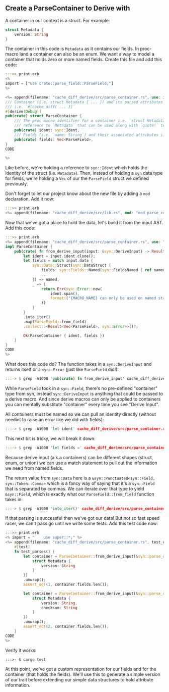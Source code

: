 <span id="chapter_05" />

## Create a ParseContainer to Derive with

A container in our context is a struct. For example:

```rust
struct Metadata {
    version: String
}
```

The container in this code is `Metadata` as it contains our fields. In proc-macro land a container can also be an enum. We want a way to model a container that holds zero or more named fields. Create this file and add this code:

```rust
:::>> print.erb
<%
import = ["use crate::parse_field::ParseField;"]
%>

<%= append(filename: "cache_diff_derive/src/parse_container.rs", use: import, code: <<-CODE)
/// Container (i.e. struct Metadata { ... }) and its parsed attributes
/// i.e. `#[cache_diff( ... )]`
#[derive(Debug)]
pub(crate) struct ParseContainer {
    /// The proc-macro identifier for a container i.e. `struct Metadata { }` would be a programatic
    /// reference to `Metadata` that can be used along with `quote!` to produce code.
    pub(crate) ident: syn::Ident,
    /// Fields (i.e. `name: String`) and their associated attributes i.e. `#[cache_diff(...)]`
    pub(crate) fields: Vec<ParseField>,
}
CODE

%>
```

Like before, we're holding a reference to `syn::Ident` which holds the identity of the struct (i.e. `Metadata`). Then, instead of holding a `syn` data type for fields, we're holding a `Vec` of our the `ParseField` struct we defined previously.

Don't forget to let our project know about the new file by adding a `mod` declaration. Add it now:

```rust
:::>> print.erb
<%= append(filename: "cache_diff_derive/src/lib.rs", mod: "mod parse_container;") %>
```

Now that we've got a place to hold the data, let's build it from the input AST. Add this code:

```rust
:::>> print.erb
<%= append(filename: "cache_diff_derive/src/parse_container.rs", use: "use crate::MACRO_NAME;", code: <<-CODE)
impl ParseContainer {
    pub(crate) fn from_derive_input(input: &syn::DeriveInput) -> Result<Self, syn::Error> {
        let ident = input.ident.clone();
        let fields = match input.data {
            syn::Data::Struct(syn::DataStruct {
                fields: syn::Fields::Named(syn::FieldsNamed { ref named, .. }),
                ..
            }) => named,
            _ => {
                return Err(syn::Error::new(
                    ident.span(),
                    format!("{MACRO_NAME} can only be used on named structs"),
                ))
            }
        }
        .into_iter()
        .map(ParseField::from_field)
        .collect::<Result<Vec<ParseField>, syn::Error>>()?;

        Ok(ParseContainer { ident, fields })
    }
}
CODE
%>
```

What does this code do? The function takes in a `syn::DeriveInput` and returns itself or a `syn::Error` (just like `ParseField` did!):

```rust
:::-> $ grep -A1000 'pub(crate) fn from_derive_input' cache_diff_derive/src/parse_container.rs | awk '/{/ {print; exit} {print}'
```

While `ParseField` took in a `syn::Field`, there's no pre-defined "container" type from syn, instead `syn::DeriveInput` is anything that could be passed to a derive macro. And since derive macros can only be applied to containers you can mentally substitute "container" every time you see "Derive Input".

All containers must be named so we can pull an identity directly (without needint to raise an error like we did with fields):

```rust
:::-> $ grep -A1000 'let ident' cache_diff_derive/src/parse_container.rs | awk '/\;/ {print; exit} {print}'
```

This next bit is tricky, we will break it down:

```rust
:::-> $ grep -A1000 'let fields =' cache_diff_derive/src/parse_container.rs | awk '/\;/ {print; exit} {print}'
```

Because derive input (a.k.a containers) can be different shapes (struct, enum, or union) we can use a match statement to pull out the information we need from named fields.

The return value from `syn::Data` here is a `&syn::Punctuated<syn::Field, syn::Token::Comma>` which is a fancy way of saying that it's a `syn::Field` that is separated by commas. We can iterate over that type to yield `&syn::Field`, which is exactly what our `ParseField::from_field` function takes in:

```rust
:::-> $ grep -A1000 'into_iter()' cache_diff_derive/src/parse_container.rs | awk '/\;/ {print; exit} {print}'
```

If that parsing is successful then we've got our data! But not so fast speed racer, we can't pass go until we write some tests. Add this test code now:

```rust
:::>> print.erb
<% import = "    use super::*;" %>
<%= append(filename: "cache_diff_derive/src/parse_container.rs", test_use: import, test_code: <<CODE)
    #[test]
    fn test_parses() {
        let container = ParseContainer::from_derive_input(&syn::parse_quote! {
            struct Metadata {
                version: String
            }
        })
        .unwrap();
        assert_eq!(1, container.fields.len());

        let container = ParseContainer::from_derive_input(&syn::parse_quote! {
            struct Metadata {
                version: String,
                checksum: String
            }
        })
        .unwrap();
        assert_eq!(2, container.fields.len());
    }
CODE
%>
```

Verify it works:

```
:::>- $ cargo test
```

At this point, we've got a custom representation for our fields and for the container (that holds the fields). We'll use this to generate a simple version of our trait before extending our simple data structures to hold attribute information.
